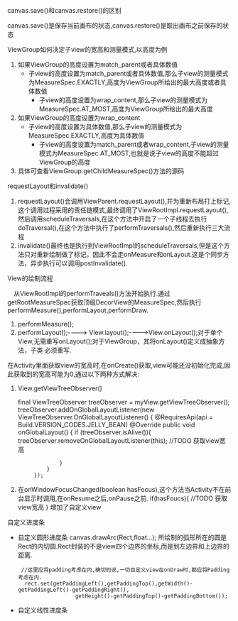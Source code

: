 canvas.save()和canvas.restore()的区别

canvas.save()是保存当前画布的状态,canvas.restore()是取出画布之前保存的状态

ViewGroup如何决定子view的宽高和测量模式,以高度为例

1. 如果ViewGroup的高度设置为match_parent或者具体数值
   - 子view的高度设置为match_parent或者具体数值,那么子view的测量模式为MeasureSpec.EXACTLY,高度为ViewGroup所给出的最大高度或者具体数值
     - 子view的高度设置为wrap_content,那么子view的测量模式为MeasureSpec.AT_MOST,高度为ViewGroup所给出的最大高度
2. 如果ViewGroup的高度设置为wrap_content
   - 子view的高度设置为具体数值,那么子view的测量模式为MeasureSpec.EXACTLY,高度为具体数值
     - 子view的高度设置为match_parent或者wrap_content,子view的测量模式为MeasureSpec.AT_MOST,也就是说子view的高度不能超过ViewGroup的高度
3. 具体可查看ViewGroup.getChildMeasureSpec()方法的源码

requestLayout和invalidate()

1. requestLayout()会调用ViewParent.requestLayout(),并为重新布局打上标记,这个调用过程采用的责任链模式,最终调用了ViewRootImpl.requestLayout(), 然后调用scheduleTraversals,在这个方法中开启了一个子线程去执行doTraversal(),在这个方法中执行了performTraversals(),然后重新执行三大流程
2. invalidate()最终也是执行到ViewRootImpl的scheduleTraversals,但是这个方法只对重新绘制做了标记，因此不会走onMeasure和onLayout.这是个同步方法，异步执行可以调用postInvalidate().

View的绘制流程

　从ViewRootImpl的performTraveals()方法开始执行.通过getRootMeasureSpec获取顶级DecorView的MeasureSpec,然后执行performMeasure(),performLayout,performDraw.

1. performMeasure();
2. performLayout();----> View.layout();---->View.onLayout();对于单个View,无需重写onLayout();对于ViewGroup，其将onLayout()定义成抽象方法，子类 必须重写.

在Activity里面获取view的宽高时,在onCreate()获取,view可能还没初始化完成,因此获取到的宽高可能为0,通过以下两种方式解决:

1. View.getViewTreeObserver()

    final  ViewTreeObserver treeObserver = myView.getViewTreeObserver();
            treeObserver.addOnGlobalLayoutListener(new ViewTreeObserver.OnGlobalLayoutListener() {
                @RequiresApi(api = Build.VERSION_CODES.JELLY_BEAN)
                @Override
                public void onGlobalLayout() {
                    if (treeObserver.isAlive()){
                        treeObserver.removeOnGlobalLayoutListener(this);
                        //TODO 获取view宽高
    
                    }
                }
            });

1. 在onWindowFocusChanged(boolean hasFocus),这个方法当Activity不在前台显示时调用,在onResume之后,onPause之前.
       if(hasFoucs){
           //TODO 获取view宽高
       }
   增加了自定义view

自定义进度条

- 自定义圆形进度条
  canvas.drawArc(Rect,float...);
  所绘制的弧形所在的圆是Rect的内切圆.Rect封装的不是view四个边界的坐标,而是到左边界和上边界的距离.

       //这里应将padding考虑在内,确切的说,一切自定义view在onDraw时,都应将Padding考虑在内.
        rect.set(getPaddingLeft(),getPaddingTop(),getWidth()-getPaddingLeft()-getPaddingRight(),
                        getHeight()-getPaddingTop()-getPaddingBottom());

- 自定义线性进度条
